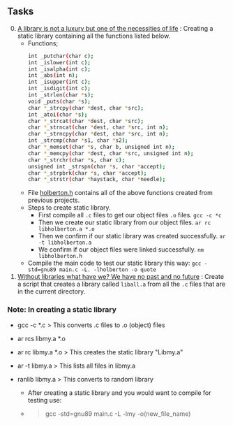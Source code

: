 
## Tasks

0. [A library is not a luxury but one of the necessities of life](./libholberton.a) : Creating a static library containing all the functions listed below.
	- Functions;
		```sh
		int _putchar(char c);
		int _islower(int c);
		int _isalpha(int c);
		int _abs(int n);
		int _isupper(int c);
		int _isdigit(int c);
		int _strlen(char *s);
		void _puts(char *s);
		char *_strcpy(char *dest, char *src);
		int _atoi(char *s);
		char *_strcat(char *dest, char *src);
		char *_strncat(char *dest, char *src, int n);
		char *_strncpy(char *dest, char *src, int n);
		int _strcmp(char *s1, char *s2);
		char *_memset(char *s, char b, unsigned int n);
		char *_memcpy(char *dest, char *src, unsigned int n);
		char *_strchr(char *s, char c);
		unsigned int _strspn(char *s, char *accept);
		char *_strpbrk(char *s, char *accept);
		char *_strstr(char *haystack, char *needle);
		```
	- File [holberton.h](./holberton.h) contains all of the above functions created from previous projects.
	- Steps to create static library.
		- First compile all `.c` files to get our object files `.o` files.
			`gcc -c *c`
		- Then we create our static library from our object files.
			`ar rc libholberton.a *.o`
		- Then we confirm if our static library was created successfully.
			`ar -t libholberton.a`
		- We confirm if our object files were linked successfully.
			`nm libholberton.h`
	- Compile the main code to test our static library this way: `gcc -std=gnu89 main.c -L. -lholberton -o quote`
1. [Without libraries what have we? We have no past and no future](./create_static_lib.sh) : Create a script that creates a library called `liball.a` from all the `.c` files that are in the current directory.


### Note: In creating a static library ###

  - gcc -c *.c > This converts .c files to .o (object) files
  - ar rcs libmy.a *.o
  - ar rc libmy.a *.o > This creates the static library "Libmy.a"
  - ar -t libmy.a > This lists all files in libmy.a

- ranlib libmy.a > This converts to random library

  - After creating a static library and you would want to compile for testing use:
  - > gcc -std=gnu89 main.c -L -lmy -o(new_file_name)
